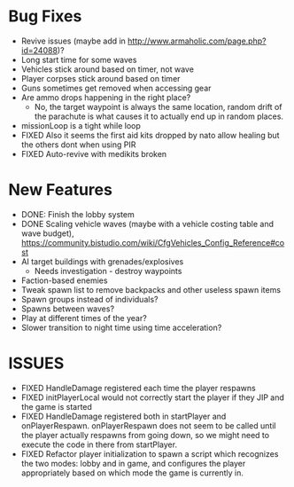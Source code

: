 # Bug Fixes
* Revive issues (maybe add in http://www.armaholic.com/page.php?id=24088)?
* Long start time for some waves
* Vehicles stick around based on timer, not wave
* Player corpses stick around based on timer
* Guns sometimes get removed when accessing gear
* Are ammo drops happening in the right place?
  * No, the target waypoint is always the same location, random drift of the parachute is what causes it to actually end up in random places.
* missionLoop is a tight while loop
* FIXED Also it seems the first aid kits dropped by nato allow healing but the others dont when using PIR
* FIXED Auto-revive with medikits broken


# New Features
* DONE: Finish the lobby system
* DONE Scaling vehicle waves (maybe with a vehicle costing table and wave budget), https://community.bistudio.com/wiki/CfgVehicles_Config_Reference#cost
* AI target buildings with grenades/explosives
  * Needs investigation - destroy waypoints
* Faction-based enemies
* Tweak spawn list to remove backpacks and other useless spawn items
* Spawn groups instead of individuals?
* Spawns between waves?
* Play at different times of the year?
* Slower transition to night time using time acceleration?


# ISSUES
* FIXED HandleDamage registered each time the player respawns
* FIXED initPlayerLocal would not correctly start the player if they JIP and the game is started
* FIXED HandleDamage registered both in startPlayer and onPlayerRespawn.  onPlayerRespawn does not seem to be called until the player actually respawns from going down, so we might need to execute the code in there from startPlayer.
* FIXED Refactor player initialization to spawn a script which recognizes the two modes: lobby and in game, and configures the player appropriately based on which mode the game is currently in.
  


